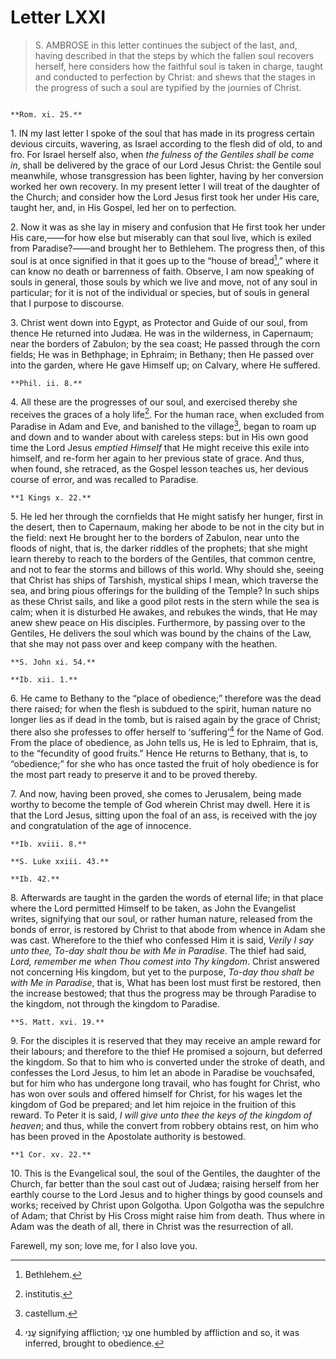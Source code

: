 # Letter LXXI

> S. AMBROSE in this letter continues the subject of the last,
> and, having described in that the steps by which the fallen
> soul recovers herself, here considers how the faithful soul is
> taken in charge, taught and conducted to perfection by Christ:
> and shews that the stages in the progress of such a soul are
> typified by the journies of Christ.

```{centered} AMBROSE TO HORONTIANUS
```

```{margin}
**Rom. xi. 25.**
```

1\. IN my last letter I spoke of the soul that has made in its progress
certain devious circuits, wavering, as Israel according to the flesh
did of old, to and fro. For Israel herself also, when _the fulness of
the Gentiles shall be come in_, shall be delivered by the grace of our
Lord Jesus Christ: the Gentile soul meanwhile, whose transgression has
been lighter, having by her conversion worked her own recovery. In my
present letter I will treat of the daughter of the Church; and consider
how the Lord Jesus first took her under His care, taught her, and, in
His Gospel, led her on to perfection.

2\. Now it was as she lay in misery and confusion that He first took her
under His care,――for how else but miserably can that soul live, which
is exiled from Paradise?――and brought her to Bethlehem. The progress
then, of this soul is at once signified in that it goes up to the
“house of bread[^283],” where it can know no death or barrenness of
faith. Observe, I am now speaking of souls in general, those souls by
which we live and move, not of any soul in particular; for it is not
of the individual or species, but of souls in general that I purpose
to discourse.

3\. Christ went down into Egypt, as Protector and Guide of our soul,
from thence He returned into Judæa. He was in the wilderness, in
Capernaum; near the borders of Zabulon; by the sea coast; He passed
through the corn fields; He was in Bethphage; in Ephraim; in Bethany;
then He passed over into the garden, where He gave Himself up; on
Calvary, where He suffered.

```{margin}
**Phil. ii. 8.**
```

4\. All these are the progresses of our soul, and exercised thereby
she receives the graces of a holy life[^284]. For the human race,
when excluded from Paradise in Adam and Eve, and banished to the
village[^285], began to roam up and down and to wander about with
careless steps: but in His own good time the Lord Jesus _emptied
Himself_ that He might receive this exile into himself, and re-form
her again to her previous state of grace. And thus, when found, she
retraced, as the Gospel lesson teaches us, her devious course of error,
and was recalled to Paradise.

```{margin}
**1 Kings x. 22.**
```

5\. He led her through the cornfields that He might satisfy her hunger,
first in the desert, then to Capernaum, making her abode to be not
in the city but in the field: next He brought her to the borders of
Zabulon, near unto the floods of night, that is, the darker riddles
of the prophets; that she might learn thereby to reach to the borders
of the Gentiles, that common centre, and not to fear the storms and
billows of this world. Why should she, seeing that Christ has ships
of Tarshish, mystical ships I mean, which traverse the sea, and bring
pious offerings for the building of the Temple? In such ships as these
Christ sails, and like a good pilot rests in the stern while the sea
is calm; when it is disturbed He awakes, and rebukes the winds, that He
may anew shew peace on His disciples. Furthermore, by passing over to
the Gentiles, He delivers the soul which was bound by the chains of the
Law, that she may not pass over and keep company with the heathen.

```{margin}
**S. John xi. 54.**

**Ib. xii. 1.**
```

6\. He came to Bethany to the “place of obedience;” therefore was the
dead there raised; for when the flesh is subdued to the spirit, human
nature no longer lies as if dead in the tomb, but is raised again
by the grace of Christ; there also she professes to offer herself to
‘suffering’[^286] for the Name of God. From the place of obedience, as
John tells us, He is led to Ephraim, that is, to the “fecundity of good
fruits.” Hence He returns to Bethany, that is, to “obedience;” for she
who has once tasted the fruit of holy obedience is for the most part
ready to preserve it and to be proved thereby.

7\. And now, having been proved, she comes to Jerusalem, being made
worthy to become the temple of God wherein Christ may dwell. Here it is
that the Lord Jesus, sitting upon the foal of an ass, is received with
the joy and congratulation of the age of innocence.

```{margin}
**Ib. xviii. 8.**

**S. Luke xxiii. 43.**

**Ib. 42.**
```

8\. Afterwards are taught in the garden the words of eternal life; in
that place where the Lord permitted Himself to be taken, as John the
Evangelist writes, signifying that our soul, or rather human nature,
released from the bonds of error, is restored by Christ to that abode
from whence in Adam she was cast. Wherefore to the thief who confessed
Him it is said, _Verily I say unto thee, To-day shalt thou be with Me
in Paradise_. The thief had said, _Lord, remember me when Thou comest
into Thy kingdom_. Christ answered not concerning His kingdom, but yet
to the purpose, _To-day thou shalt be with Me in Paradise_, that is,
What has been lost must first be restored, then the increase bestowed;
that thus the progress may be through Paradise to the kingdom, not
through the kingdom to Paradise.

```{margin}
**S. Matt. xvi. 19.**
```

9\. For the disciples it is reserved that they may receive an ample
reward for their labours; and therefore to the thief He promised a
sojourn, but deferred the kingdom. So that to him who is converted
under the stroke of death, and confesses the Lord Jesus, to him let
an abode in Paradise be vouchsafed, but for him who has undergone long
travail, who has fought for Christ, who has won over souls and offered
himself for Christ, for his wages let the kingdom of God be prepared;
and let him rejoice in the fruition of this reward. To Peter it is said,
_I will give unto thee the keys of the kingdom of heaven_; and thus,
while the convert from robbery obtains rest, on him who has been proved
in the Apostolate authority is bestowed.

```{margin}
**1 Cor. xv. 22.**
```

10\. This is the Evangelical soul, the soul of the Gentiles, the
daughter of the Church, far better than the soul cast out of Judæa;
raising herself from her earthly course to the Lord Jesus and to higher
things by good counsels and works; received by Christ upon Golgotha.
Upon Golgotha was the sepulchre of Adam; that Christ by His Cross might
raise him from death. Thus where in Adam was the death of all, there in
Christ was the resurrection of all.

Farewell, my son; love me, for I also love you.

[^283]: Bethlehem.

[^284]: institutis.

[^285]: castellum.

[^286]: ‏עֳנִי‎ signifying affliction; ‏עֲנִי‎ one humbled by affliction and so, it was inferred, brought to obedience.
